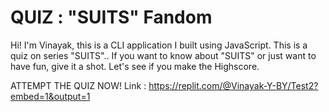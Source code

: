 # QUIZ : "SUITS" Fandom
Hi! I'm Vinayak, this is a CLI application I built using JavaScript. This is a quiz on series "SUITS".. If you want to know about "SUITS" or just want to have fun, give it a shot. Let's see if you make the Highscore.

ATTEMPT THE QUIZ NOW! Link : https://replit.com/@Vinayak-Y-BY/Test2?embed=1&output=1